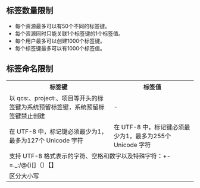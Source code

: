 
## 标签数量限制

- 每个资源最多可以有50个不同的标签键。
- 每个资源同时只能关联1个标签键的1个标签值。
- 每个用户最多可以创建1000个标签键。
- 每个标签键最多可以有1000个标签值。



## 标签命名限制

<table>
<tr>
<th >标签键</th>
<th >标签值</th>
</tr><tr>
<td>以 qcs:、project:、项目等开头的标签键为系统预留标签键，系统预留标签键禁止创建</td>
<td>-</td>
</tr>
<tr>
<td>在 UTF-8 中，标记键必须最少为1，最多为127个 Unicode 字符</td>
<td>在 UTF-8 中，标记键必须最少为1，最多为255个 Unicode 字符</td>
</tr>
<tr>
<td colspan=2>支持 UTF-8 格式表示的字符、空格和数字以及特殊字符：+-=._:/@()[]（）【】</td>
</tr>
<tr>
<td colspan=2>区分大小写 </td>
</tr>
</tbody></table>
